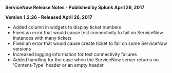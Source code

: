 **ServiceNow Release Notes - Published by Splunk April 26, 2017**


**Version 1.2.26 - Released April 26, 2017**

* Added column in widgets to display ticket numbers
* Fixed an error that would cause test connectivity to fail on ServiceNow instances with many tickets
* Fixed an error that would cause create ticket to fail on some ServiceNow versions
* Increased logging information for test connectivity failures
* Added handling for the case when the ServiceNow server returns no 'Content-Type' header or an empty header
